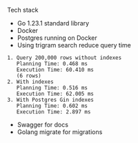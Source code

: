 Tech stack

- Go 1.23.1 standard library
- Docker
- Postgres running on Docker
- Using trigram search reduce query time

```
1. Query 200,000 rows without indexes
   Planning Time: 0.468 ms
   Execution Time: 60.410 ms
   (6 rows)
2. With indexes
   Planning Time: 0.516 ms
   Execution Time: 62.005 ms
3. With Postgres Gin indexes
   Planning Time: 0.602 ms
   Execution Time: 2.897 ms
```

- Swagger for docs
- Golang migrate for migrations




